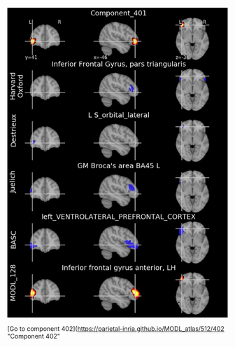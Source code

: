 


![401](preliminary/401.jpg "Component 401")

[Go to component 402](https://parietal-inria.github.io/MODL_atlas/512/402 "Component 402"